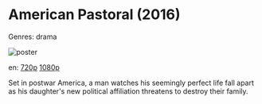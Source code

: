 # American Pastoral (2016)

Genres: drama

![poster](http://image.tmdb.org/t/p/w500/5RSZR8clQh6170hRODWH5yS9nHS.jpg)

en:
  [720p](magnet:?xt=urn:btih:1AD001509A762AD98DF9B4353EB5E4775E28F244&tr=udp://glotorrents.pw:6969/announce&tr=udp://tracker.opentrackr.org:1337/announce&tr=udp://torrent.gresille.org:80/announce&tr=udp://tracker.openbittorrent.com:80&tr=udp://tracker.coppersurfer.tk:6969&tr=udp://tracker.leechers-paradise.org:6969&tr=udp://p4p.arenabg.ch:1337&tr=udp://tracker.internetwarriors.net:1337)
  [1080p](magnet:?xt=urn:btih:398F7E0A3273170592F66064416A9D82CFCEF256&tr=udp://glotorrents.pw:6969/announce&tr=udp://tracker.opentrackr.org:1337/announce&tr=udp://torrent.gresille.org:80/announce&tr=udp://tracker.openbittorrent.com:80&tr=udp://tracker.coppersurfer.tk:6969&tr=udp://tracker.leechers-paradise.org:6969&tr=udp://p4p.arenabg.ch:1337&tr=udp://tracker.internetwarriors.net:1337)
  


Set in postwar America, a man watches his seemingly perfect life fall apart as his daughter's new political affiliation threatens to destroy their family.